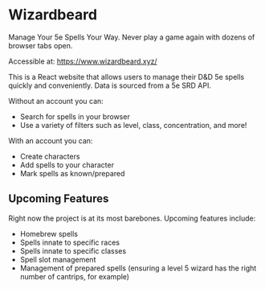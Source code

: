 # Wizardbeard
Manage Your 5e Spells Your Way. Never play a game again with dozens of browser tabs open.

Accessible at: https://www.wizardbeard.xyz/ 

This is a React website that allows users to manage their D&D 5e spells quickly and conveniently. Data is sourced from a 5e SRD API.

Without an account you can:

- Search for spells in your browser
- Use a variety of filters such as level, class, concentration, and more!

With an account you can:

- Create characters
- Add spells to your character
- Mark spells as known/prepared

## Upcoming Features

Right now the project is at its most barebones. Upcoming features include:

- Homebrew spells
- Spells innate to specific races
- Spells innate to specific classes
- Spell slot management
- Management of prepared spells (ensuring a level 5 wizard has the right number of cantrips, for example)